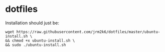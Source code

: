 dotfiles
========
Installation should just be:

```
wget https://raw.githubusercontent.com/jrm2k6/dotfiles/master/ubuntu-install.sh \
&& chmod +x ubuntu-install.sh \
&& sudo ./ubuntu-install.sh
```
